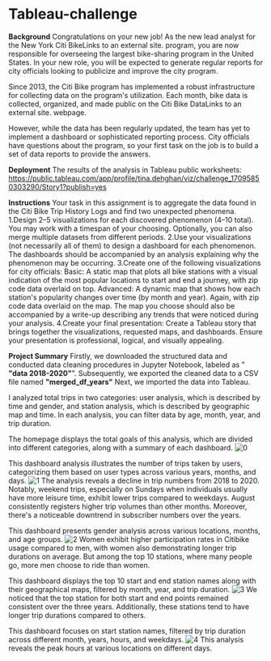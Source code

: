 # Tableau-challenge
**Background**
Congratulations on your new job! As the new lead analyst for the New York Citi BikeLinks to an external site. program, you are now responsible for overseeing the largest bike-sharing program in the United States. In your new role, you will be expected to generate regular reports for city officials looking to publicize and improve the city program.

Since 2013, the Citi Bike program has implemented a robust infrastructure for collecting data on the program's utilization. Each month, bike data is collected, organized, and made public on the Citi Bike DataLinks to an external site. webpage.

However, while the data has been regularly updated, the team has yet to implement a dashboard or sophisticated reporting process. City officials have questions about the program, so your first task on the job is to build a set of data reports to provide the answers.

**Deployment**
The results of the analysis in Tableau public worksheets:
https://public.tableau.com/app/profile/tina.dehghan/viz/challenge_17095850303290/Story1?publish=yes


**Instructions**
Your task in this assignment is to aggregate the data found in the Citi Bike Trip History Logs and find two unexpected phenomena.
1.Design 2–5 visualizations for each discovered phenomenon (4–10 total). You may work with a timespan of your choosing. Optionally, you can also merge multiple datasets from different periods.
2.Use your visualizations (not necessarily all of them) to design a dashboard for each phenomenon. The dashboards should be accompanied by an analysis explaining why the phenomenon may be occurring.
3.Create one of the following visualizations for city officials:
  Basic: A static map that plots all bike stations with a visual indication of the most popular locations to start and end a journey, with zip code data overlaid on top.
  Advanced: A dynamic map that shows how each station's popularity changes over time (by month and year). Again, with zip code data overlaid on the map.
  The map you choose should also be accompanied by a write-up describing any trends that were noticed during your analysis.
4.Create your final presentation:
  Create a Tableau story that brings together the visualizations, requested maps, and dashboards.
  Ensure your presentation is professional, logical, and visually appealing.

**Project Summary**
Firstly, we downloaded the structured data and conducted data cleaning procedures in Jupyter Notebook, labeled as " **"data 2018-2020"**". 
Subsequently, we exported the cleaned data to a CSV file named **"merged_df_years"**
Next, we imported the data into Tableau.

I analyzed total trips in two categories: user analysis, which is described by time and gender, and station analysis, which is described by geographic map and time. In each analysis, you can filter data by age, month, year, and trip duration.

The homepage displays the total goals of this analysis, which are divided into different categories, along with a summary of each dashboard.
![0](https://github.com/TinaDhn/Tableau-challenge/assets/147674963/c8a0f38f-8075-4c41-94c7-5c2b4393a362)

This dashboard analysis illustrates the number of trips taken by users, categorizing them based on user types across various years, months, and days.
![1](https://github.com/TinaDhn/Tableau-challenge/assets/147674963/54b8ddb9-3ab5-48c7-a721-a6de80baa883)
The analysis reveals a decline in trip numbers from 2018 to 2020. Notably, weekend trips, especially on Sundays when individuals usually have more leisure time, exhibit lower trips compared to weekdays. August consistently registers higher trip volumes than other months. Moreover, there's a noticeable downtrend in subscriber numbers over the years.


This dashboard presents gender analysis across various locations, months, and age groups.
![2](https://github.com/TinaDhn/Tableau-challenge/assets/147674963/9d991cf7-4e4f-482c-bdc9-f6134449784d)
Women exhibit higher participation rates in Citibike usage compared to men, with women also demonstrating longer trip durations on average. But among the top 10 stations, where many people go, more men choose to ride than women.

This dashboard displays the top 10 start and end station names along with their geographical maps, filtered by month, year, and trip duration.
![3](https://github.com/TinaDhn/Tableau-challenge/assets/147674963/f7b1bcb6-deb4-416d-bae5-9ea506eb0930)
We noticed that the top station for both start and end points remained consistent over the three years. Additionally, these stations tend to have longer trip durations compared to others.

This dashboard focuses on start station names, filtered by trip duration across different month, years, hours, and weekdays.
![4](https://github.com/TinaDhn/Tableau-challenge/assets/147674963/38bea045-a870-4fb9-a89d-f0a1c75106c2)
This analysis reveals the peak hours at various locations on different days.



